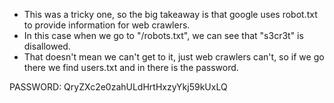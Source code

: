 - This was a tricky one, so the big takeaway is that google uses robot.txt to provide information for web crawlers.
- In this case when we go to "/robots.txt", we can see that "s3cr3t" is disallowed.
- That doesn't mean we can't get to it, just web crawlers can't, so if we go there we find users.txt and in there is the password.

PASSWORD: QryZXc2e0zahULdHrtHxzyYkj59kUxLQ
